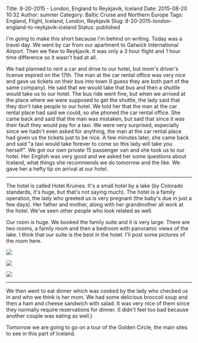 Title: 8-20-2015 - London, England to Reykjavik, Iceland
Date: 2015-08-20 10:32
Author: sumner
Category: Baltic Cruise and Northern Europe
Tags: England, Flight, Iceland, London, Reykjavik
Slug: 8-20-2015-london-england-to-reykjavik-iceland
Status: published

I'm going to make this short because I'm behind on writing. Today was a travel
day. We went by car from our apartment to Gatwick International Airport. Then we
flew to Reykjavik. It was only a 3 hour flight and 1 hour time difference so it
wasn't bad at all.

We had planned to rent a car and drive to our hotel, but mom's driver's license
expired on the 17th. The man at the car rental office was very nice and gave us
tickets on their bus into town (I guess they are both part of the same company).
He said that we would take that bus and then a shuttle would take us to our
hotel. The bus ride went fine, but when we arrived at the place where we were
supposed to get the shuttle, the lady said that they don't take people to our
hotel. We told her that the man at the car rental place had said we could, so
she phoned the car rental office. She came back and said that the man was
mistaken, but said that since it was their fault they would pay for a taxi. We
were very surprised, especially since we hadn't even asked for anything, the man
at the car rental place had given us the tickets just to be nice. A few minutes
later, she came back and said "a taxi would take forever to come so this lady
will take you herself". We got our own private 15 passenger van and she took us
to our hotel. Her English was very good and we asked her some questions about
Iceland, what things she recommends we do tomorrow and the like. We gave her a
hefty tip on arrival at our hotel.

------------------------------------------------------------------------

The hotel is called Hotel Kruines. It's a small hotel by a lake (by Colorado
standards, it's huge, but that's not saying much). The hotel is a family
operation, the lady who greeted us is very pregnant (the baby's due in just a
few days). Her father and mother, along with her grandmother all work at the
hotel. We've seen other people who look related as well.

Our room is huge. We booked the family suite and it is very large. There are two
rooms, a family room and then a bedroom with panoramic views of the lake. I
think that our suite is the best in the hotel. I'll post some pictures of the
room here.

[![]({static}/images/baltic-cruise/iceland1.jpg)]({static}/images/baltic-cruise/iceland1.jpg)

[![]({static}/images/baltic-cruise/iceland2.jpg)]({static}/images/baltic-cruise/iceland2.jpg)

[![]({static}/images/baltic-cruise/iceland3.jpg)]({static}/images/baltic-cruise/iceland3.jpg)

------------------------------------------------------------------------

We then went to eat dinner which was cooked by the lady who checked us in and
who we think is her mom. We had some delicious broccoli soup and then a ham and
cheese sandwich with salad. It was very nice of them since they normally require
reservations for dinner. (I didn't feel too bad because another couple was
eating as well.)

Tomorrow we are going to go on a tour of the Golden Circle, the main sites to
see in this part of Iceland.
